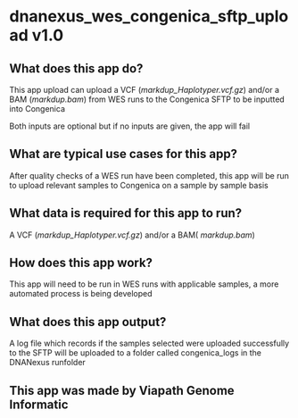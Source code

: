  # dnanexus_wes_congenica_sftp_upload v1.0

## What does this app do?

This app upload can upload a VCF (*markdup_Haplotyper.vcf.gz*) and/or a BAM (*markdup.bam*) from WES runs to the Congenica SFTP to be inputted into Congenica 

Both inputs are optional but if no inputs are given, the app will fail

## What are typical use cases for this app?

After quality checks of a WES run have been completed, this app will be run to upload relevant samples to Congenica on a sample by sample basis

## What data is required for this app to run?

 A VCF (*markdup_Haplotyper.vcf.gz*) and/or a BAM( *markdup.bam*) 

## How does this app work?

This app will need to be run in WES runs with applicable samples, a more automated process is being developed

## What does this app output?

A log file which records if the samples selected were uploaded successfully to the SFTP will be uploaded to a folder called congenica_logs in the DNANexus runfolder

## This app was made by Viapath Genome Informatic
